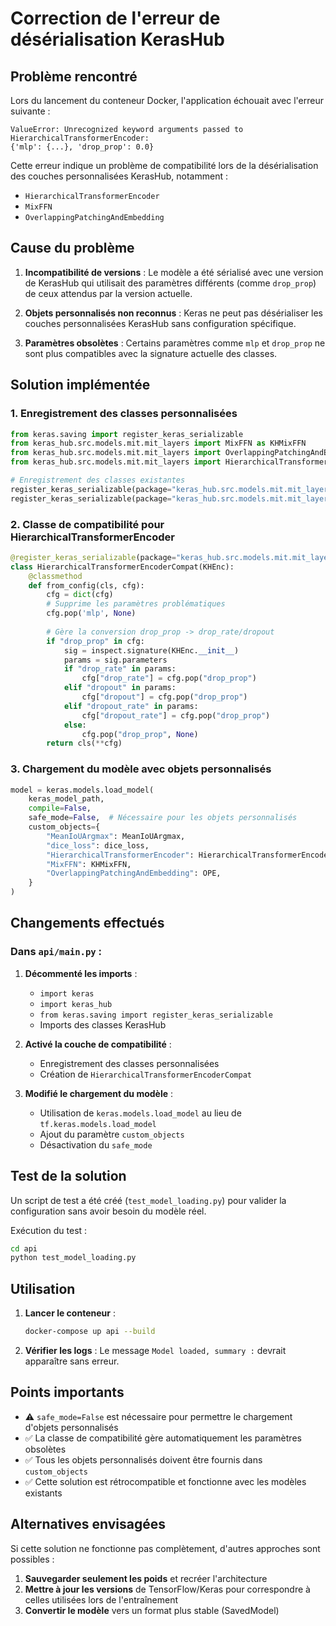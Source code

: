 # Correction de l'erreur de désérialisation KerasHub

## Problème rencontré

Lors du lancement du conteneur Docker, l'application échouait avec l'erreur suivante :

```
ValueError: Unrecognized keyword arguments passed to HierarchicalTransformerEncoder: 
{'mlp': {...}, 'drop_prop': 0.0}
```

Cette erreur indique un problème de compatibilité lors de la désérialisation des couches personnalisées KerasHub, notamment :
- `HierarchicalTransformerEncoder`
- `MixFFN` 
- `OverlappingPatchingAndEmbedding`

## Cause du problème

1. **Incompatibilité de versions** : Le modèle a été sérialisé avec une version de KerasHub qui utilisait des paramètres différents (comme `drop_prop`) de ceux attendus par la version actuelle.

2. **Objets personnalisés non reconnus** : Keras ne peut pas désérialiser les couches personnalisées KerasHub sans configuration spécifique.

3. **Paramètres obsolètes** : Certains paramètres comme `mlp` et `drop_prop` ne sont plus compatibles avec la signature actuelle des classes.

## Solution implémentée

### 1. Enregistrement des classes personnalisées

```python
from keras.saving import register_keras_serializable
from keras_hub.src.models.mit.mit_layers import MixFFN as KHMixFFN
from keras_hub.src.models.mit.mit_layers import OverlappingPatchingAndEmbedding as OPE
from keras_hub.src.models.mit.mit_layers import HierarchicalTransformerEncoder as KHEnc

# Enregistrement des classes existantes
register_keras_serializable(package="keras_hub.src.models.mit.mit_layers")(OPE)
register_keras_serializable(package="keras_hub.src.models.mit.mit_layers")(KHMixFFN)
```

### 2. Classe de compatibilité pour HierarchicalTransformerEncoder

```python
@register_keras_serializable(package="keras_hub.src.models.mit.mit_layers")
class HierarchicalTransformerEncoderCompat(KHEnc):
    @classmethod
    def from_config(cls, cfg):
        cfg = dict(cfg)
        # Supprime les paramètres problématiques
        cfg.pop('mlp', None)
        
        # Gère la conversion drop_prop -> drop_rate/dropout
        if "drop_prop" in cfg:
            sig = inspect.signature(KHEnc.__init__)
            params = sig.parameters
            if "drop_rate" in params: 
                cfg["drop_rate"] = cfg.pop("drop_prop")
            elif "dropout" in params: 
                cfg["dropout"] = cfg.pop("drop_prop")
            elif "dropout_rate" in params: 
                cfg["dropout_rate"] = cfg.pop("drop_prop")
            else: 
                cfg.pop("drop_prop", None)
        return cls(**cfg)
```

### 3. Chargement du modèle avec objets personnalisés

```python
model = keras.models.load_model(
    keras_model_path,
    compile=False,
    safe_mode=False,  # Nécessaire pour les objets personnalisés
    custom_objects={
        "MeanIoUArgmax": MeanIoUArgmax,
        "dice_loss": dice_loss,
        "HierarchicalTransformerEncoder": HierarchicalTransformerEncoderCompat,
        "MixFFN": KHMixFFN,
        "OverlappingPatchingAndEmbedding": OPE,
    }
)
```

## Changements effectués

### Dans `api/main.py` :

1. **Décommenté les imports** :
   - `import keras`
   - `import keras_hub`
   - `from keras.saving import register_keras_serializable`
   - Imports des classes KerasHub

2. **Activé la couche de compatibilité** :
   - Enregistrement des classes personnalisées
   - Création de `HierarchicalTransformerEncoderCompat`

3. **Modifié le chargement du modèle** :
   - Utilisation de `keras.models.load_model` au lieu de `tf.keras.models.load_model`
   - Ajout du paramètre `custom_objects`
   - Désactivation du `safe_mode`

## Test de la solution

Un script de test a été créé (`test_model_loading.py`) pour valider la configuration sans avoir besoin du modèle réel.

Exécution du test :
```bash
cd api
python test_model_loading.py
```

## Utilisation

1. **Lancer le conteneur** :
   ```bash
   docker-compose up api --build
   ```

2. **Vérifier les logs** :
   Le message `Model loaded, summary :` devrait apparaître sans erreur.

## Points importants

- ⚠️  `safe_mode=False` est nécessaire pour permettre le chargement d'objets personnalisés
- ✅ La classe de compatibilité gère automatiquement les paramètres obsolètes
- ✅ Tous les objets personnalisés doivent être fournis dans `custom_objects`
- ✅ Cette solution est rétrocompatible et fonctionne avec les modèles existants

## Alternatives envisagées

Si cette solution ne fonctionne pas complètement, d'autres approches sont possibles :

1. **Sauvegarder seulement les poids** et recréer l'architecture
2. **Mettre à jour les versions** de TensorFlow/Keras pour correspondre à celles utilisées lors de l'entraînement
3. **Convertir le modèle** vers un format plus stable (SavedModel)